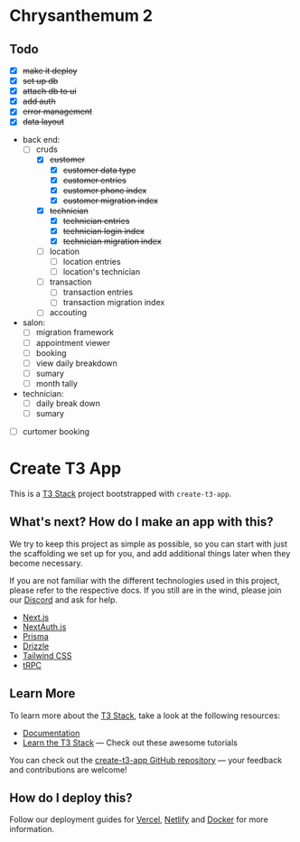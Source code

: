 # Chrysanthemum 2

## Todo

- [x] ~~make it deploy~~
- [x] ~~set up db~~
- [x] ~~attach db to ui~~
- [x] ~~add auth~~
- [x] ~~error management~~
- [x] ~~data layout~~
- back end:
    - [ ] cruds
        - [x] ~~customer~~
            - [x] ~~customer data type~~
            - [x] ~~customer entries~~
            - [x] ~~customer phone index~~
            - [x] ~~customer migration index~~
        - [x] ~~technician~~
            - [x] ~~technician entries~~
            - [x] ~~technician login index~~
            - [x] ~~technician migration index~~
        - [ ] location
            - [ ] location entries
            - [ ] location's technician
        - [ ] transaction
            - [ ] transaction entries
            - [ ] transaction migration index
        - [ ] accouting
            
- salon:
    - [ ] migration framework
    - [ ] appointment viewer
    - [ ] booking
    - [ ] view daily breakdown
    - [ ] sumary
    - [ ] month tally
- technician:
    - [ ] daily break down
    - [ ] sumary
- [ ] curtomer booking



# Create T3 App

This is a [T3 Stack](https://create.t3.gg/) project bootstrapped with `create-t3-app`.

## What's next? How do I make an app with this?

We try to keep this project as simple as possible, so you can start with just the scaffolding we set up for you, and add additional things later when they become necessary.

If you are not familiar with the different technologies used in this project, please refer to the respective docs. If you still are in the wind, please join our [Discord](https://t3.gg/discord) and ask for help.

- [Next.js](https://nextjs.org)
- [NextAuth.js](https://next-auth.js.org)
- [Prisma](https://prisma.io)
- [Drizzle](https://orm.drizzle.team)
- [Tailwind CSS](https://tailwindcss.com)
- [tRPC](https://trpc.io)

## Learn More

To learn more about the [T3 Stack](https://create.t3.gg/), take a look at the following resources:

- [Documentation](https://create.t3.gg/)
- [Learn the T3 Stack](https://create.t3.gg/en/faq#what-learning-resources-are-currently-available) — Check out these awesome tutorials

You can check out the [create-t3-app GitHub repository](https://github.com/t3-oss/create-t3-app) — your feedback and contributions are welcome!

## How do I deploy this?

Follow our deployment guides for [Vercel](https://create.t3.gg/en/deployment/vercel), [Netlify](https://create.t3.gg/en/deployment/netlify) and [Docker](https://create.t3.gg/en/deployment/docker) for more information.
